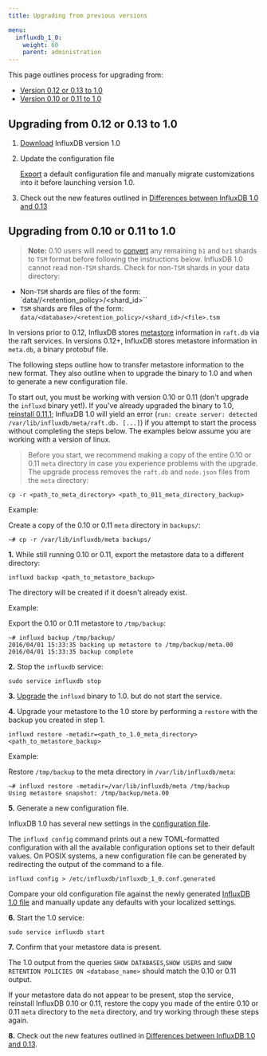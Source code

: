 ```yaml
---
title: Upgrading from previous versions

menu:
  influxdb_1_0:
    weight: 60
    parent: administration
---
```



This page outlines process for upgrading from:

* [Version 0.12 or 0.13 to 1.0](#upgrading-from-0-12-or-0-13-to-1-0)
* [Version 0.10 or 0.11 to 1.0](#upgrading-from-0-10-or-0-11-to-1-0)

## Upgrading from 0.12 or 0.13 to 1.0

1. [Download](https://influxdata.com/downloads/#influxdb) InfluxDB version
1.0

2. Update the configuration file

    [Export](/influxdb/v1.0/administration/config/#using-configuration-files)
a default configuration file and manually migrate customizations into it before
launching version 1.0.

3. Check out the new features outlined in
[Differences between InfluxDB 1.0 and 0.13](/influxdb/v1.0/administration/013_vs_1/)

## Upgrading from 0.10 or 0.11 to 1.0

> **Note:** 0.10 users will need to
[convert](/influxdb/v0.10/administration/upgrading/#convert-b1-and-bz1-shards-to-tsm1)
any remaining `b1` and `bz1` shards to `TSM` format before following the
instructions below.
InfluxDB 1.0 cannot read non-`TSM` shards.
Check for non-`TSM` shards in your data directory:
>
* Non-`TSM` shards are files of the form: `data/<database>/<retention_policy>/<shard_id>``
* `TSM` shards are files of the form: `data/<database>/<retention_policy>/<shard_id>/<file>.tsm`

In versions prior to 0.12, InfluxDB stores
[metastore](/influxdb/v1.0/concepts/glossary/#metastore) information in
`raft.db` via the raft services.
In versions 0.12+, InfluxDB stores metastore information in `meta.db`, a binary
protobuf file.

The following steps outline how to transfer metastore information to the new
format.
They also outline when to upgrade the binary to 1.0 and when to generate a
new configuration file.

To start out, you must be working with version 0.10 or 0.11 (don't upgrade the
`influxd` binary yet!).
If you've already upgraded the binary to 1.0, [reinstall 0.11.1](/influxdb/v0.12/administration/upgrading/#urls-for-influxdb-0-11);
InfluxDB 1.0 will yield an error
(`run: create server: detected /var/lib/influxdb/meta/raft.db. [...]`) if you
attempt to start the process without completing the steps below.
The examples below assume you are working with a version of linux.

> Before you start, we recommend making a copy of the entire 0.10 or 0.11 `meta`
directory in case you experience problems with the upgrade. The upgrade process
removes the `raft.db` and `node.json` files from the `meta` directory:
>
```
cp -r <path_to_meta_directory> <path_to_011_meta_directory_backup>
```
>
Example:
>
Create a copy of the 0.10 or 0.11 `meta` directory in `backups/`:
```
~# cp -r /var/lib/influxdb/meta backups/
```

**1.** While still running 0.10 or 0.11, export the metastore data to a different
directory:

```
influxd backup <path_to_metastore_backup>
```

The directory will be created if it doesn't already exist.

Example:

Export the 0.10 or 0.11 metastore to `/tmp/backup`:
```
~# influxd backup /tmp/backup/
2016/04/01 15:33:35 backing up metastore to /tmp/backup/meta.00
2016/04/01 15:33:35 backup complete
```

**2.** Stop the `influxdb` service:

```
sudo service influxdb stop
```

**3.** [Upgrade](https://influxdata.com/downloads/#influxdb) the `influxd`
binary to 1.0. but do not start the service.

**4.** Upgrade your metastore to the 1.0 store by performing a `restore` with
the backup you created in step 1.

```
influxd restore -metadir=<path_to_1.0_meta_directory> <path_to_metastore_backup>
```

Example:

Restore `/tmp/backup` to the meta directory in `/var/lib/influxdb/meta`:
```
~# influxd restore -metadir=/var/lib/influxdb/meta /tmp/backup
Using metastore snapshot: /tmp/backup/meta.00
```

**5.** Generate a new configuration file.

InfluxDB 1.0 has several new settings in the [configuration file](/influxdb/v1.0/administration/config/).

The `influxd config` command prints out a new TOML-formatted configuration with all the available configuration options set to their default values.
On POSIX systems, a new configuration file can be generated by redirecting the output of the command to a file.

```
influxd config > /etc/influxdb/influxdb_1_0.conf.generated
```

Compare your old configuration file against the newly generated [InfluxDB 1.0 file](/influxdb/v1.0/administration/config/) and manually update any defaults with your localized settings.

**6.** Start the 1.0 service:

```
sudo service influxdb start
```

**7.** Confirm that your metastore data is present.

The 1.0 output from the queries `SHOW DATABASES`,`SHOW USERS` and
`SHOW RETENTION POLICIES ON <database_name>` should match the 0.10 or 0.11
output.

If your metastore data do not appear to be present, stop the service, reinstall
InfluxDB 0.10 or 0.11, restore the copy you made of the entire 0.10 or 0.11 `meta` directory to
the `meta` directory, and try working through these steps again.

**8.** Check out the new features outlined in
[Differences between InfluxDB 1.0 and 0.13](/influxdb/v1.0/administration/013_vs_1/).
